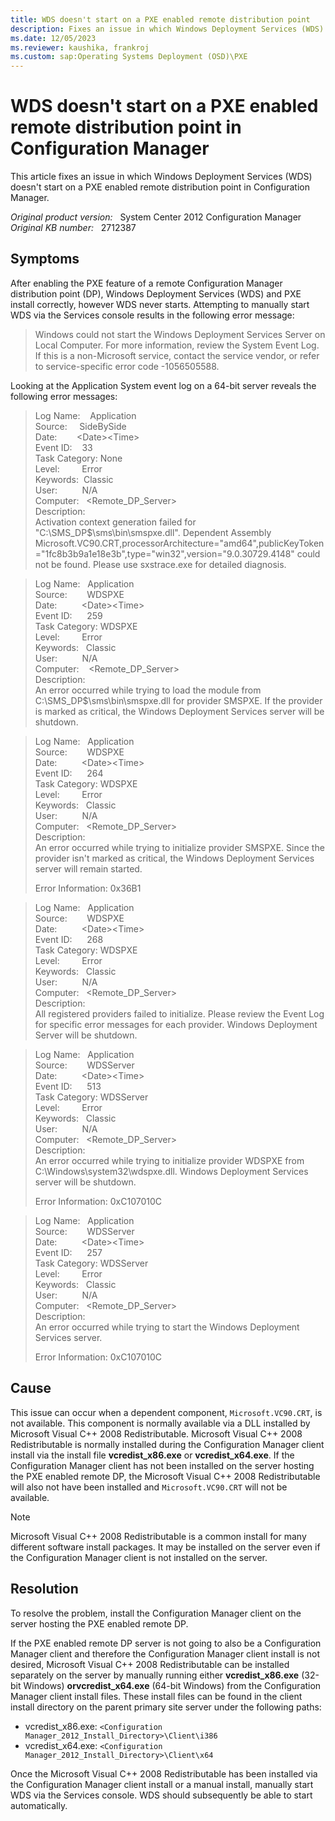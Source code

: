 ```yaml
---
title: WDS doesn't start on a PXE enabled remote distribution point
description: Fixes an issue in which Windows Deployment Services (WDS) doesn't start on a PXE enabled remote distribution point in Configuration Manager.
ms.date: 12/05/2023
ms.reviewer: kaushika, frankroj
ms.custom: sap:Operating Systems Deployment (OSD)\PXE
---
```

# WDS doesn't start on a PXE enabled remote distribution point in Configuration Manager

This article fixes an issue in which Windows Deployment Services (WDS) doesn't start on a PXE enabled remote distribution point in Configuration Manager.

_Original product version:_ &nbsp; System Center 2012 Configuration Manager  
_Original KB number:_ &nbsp; 2712387

## Symptoms

After enabling the PXE feature of a remote Configuration Manager distribution point (DP), Windows Deployment Services (WDS) and PXE install correctly, however WDS never starts. Attempting to manually start WDS via the Services console results in the following error message:

> Windows could not start the Windows Deployment Services Server on Local Computer. For more information, review the System Event Log. If this is a non-Microsoft service, contact the service vendor, or refer to service-specific error code -1056505588.

Looking at the Application System event log on a 64-bit server reveals the following error messages:

> Log Name:&nbsp;&nbsp;&nbsp; Application  
> Source:&nbsp;&nbsp;&nbsp;&nbsp;&nbsp;SideBySide  
> Date:&nbsp;&nbsp;&nbsp;&nbsp;&nbsp;&nbsp;&nbsp; \<Date>\<Time>  
> Event ID:&nbsp;&nbsp;&nbsp; 33  
> Task Category: None  
> Level:&nbsp;&nbsp;&nbsp;&nbsp;&nbsp;&nbsp;&nbsp;&nbsp; Error  
> Keywords:&nbsp;&nbsp;Classic  
> User:&nbsp;&nbsp;&nbsp;&nbsp;&nbsp;&nbsp;&nbsp;&nbsp;&nbsp; N/A  
> Computer:&nbsp;&nbsp;&nbsp;\<Remote_DP_Server>  
> Description:  
> Activation context generation failed for "C:\SMS_DP$\sms\bin\smspxe.dll". Dependent Assembly Microsoft.VC90.CRT,processorArchitecture="amd64",publicKeyToken="1fc8b3b9a1e18e3b",type="win32",version="9.0.30729.4148" could not be found. Please use sxstrace.exe for detailed diagnosis.

> Log Name:&nbsp;&nbsp;&nbsp;Application  
> Source:&nbsp;&nbsp;&nbsp;&nbsp;&nbsp;&nbsp;&nbsp; WDSPXE  
> Date:&nbsp;&nbsp;&nbsp;&nbsp;&nbsp;&nbsp;&nbsp;&nbsp;&nbsp; \<Date>\<Time>  
> Event ID:&nbsp;&nbsp;&nbsp;&nbsp;&nbsp; 259  
> Task Category: WDSPXE  
> Level:&nbsp;&nbsp;&nbsp;&nbsp;&nbsp;&nbsp;&nbsp;&nbsp; Error  
> Keywords:&nbsp;&nbsp;&nbsp;Classic  
> User:&nbsp;&nbsp;&nbsp;&nbsp;&nbsp;&nbsp;&nbsp;&nbsp;&nbsp; N/A  
> Computer:&nbsp;&nbsp;&nbsp;&nbsp;\<Remote_DP_Server>  
> Description:  
> An error occurred while trying to load the module from C:\SMS_DP$\sms\bin\smspxe.dll for provider SMSPXE. If the provider is marked as critical, the Windows Deployment Services server will be shutdown.

> Log Name:&nbsp;&nbsp;&nbsp;Application  
> Source:&nbsp;&nbsp;&nbsp;&nbsp;&nbsp;&nbsp;&nbsp; WDSPXE  
> Date:&nbsp;&nbsp;&nbsp;&nbsp;&nbsp;&nbsp;&nbsp;&nbsp;&nbsp; \<Date>\<Time>  
> Event ID:&nbsp;&nbsp;&nbsp;&nbsp;&nbsp; 264  
> Task Category: WDSPXE  
> Level:&nbsp;&nbsp;&nbsp;&nbsp;&nbsp;&nbsp;&nbsp;&nbsp; Error  
> Keywords:&nbsp;&nbsp;&nbsp;Classic  
> User:&nbsp;&nbsp;&nbsp;&nbsp;&nbsp;&nbsp;&nbsp;&nbsp;&nbsp; N/A  
> Computer:&nbsp;&nbsp;&nbsp;\<Remote_DP_Server>  
> Description:  
> An error occurred while trying to initialize provider SMSPXE. Since the provider isn't marked as critical, the Windows Deployment Services server will remain started.
>
> Error Information: 0x36B1

> Log Name:&nbsp;&nbsp;&nbsp;Application  
> Source:&nbsp;&nbsp;&nbsp;&nbsp;&nbsp;&nbsp;&nbsp; WDSPXE  
> Date:&nbsp;&nbsp;&nbsp;&nbsp;&nbsp;&nbsp;&nbsp;&nbsp;&nbsp; \<Date>\<Time>  
> Event ID:&nbsp;&nbsp;&nbsp;&nbsp;&nbsp; 268  
> Task Category: WDSPXE  
> Level:&nbsp;&nbsp;&nbsp;&nbsp;&nbsp;&nbsp;&nbsp;&nbsp; Error  
> Keywords:&nbsp;&nbsp;&nbsp;Classic  
> User:&nbsp;&nbsp;&nbsp;&nbsp;&nbsp;&nbsp;&nbsp;&nbsp;&nbsp; N/A  
> Computer:&nbsp;&nbsp;&nbsp;\<Remote_DP_Server>  
> Description:  
> All registered providers failed to initialize. Please review the Event Log for specific error messages for each provider. Windows Deployment Server will be shutdown.

> Log Name:&nbsp;&nbsp;&nbsp;Application  
> Source:&nbsp;&nbsp;&nbsp;&nbsp;&nbsp;&nbsp;&nbsp; WDSServer  
> Date:&nbsp;&nbsp;&nbsp;&nbsp;&nbsp;&nbsp;&nbsp;&nbsp;&nbsp; \<Date>\<Time>  
> Event ID:&nbsp;&nbsp;&nbsp;&nbsp;&nbsp; 513  
> Task Category: WDSServer  
> Level:&nbsp;&nbsp;&nbsp;&nbsp;&nbsp;&nbsp;&nbsp;&nbsp; Error  
> Keywords:&nbsp;&nbsp;&nbsp;Classic  
> User:&nbsp;&nbsp;&nbsp;&nbsp;&nbsp;&nbsp;&nbsp;&nbsp;&nbsp; N/A  
> Computer:&nbsp;&nbsp;&nbsp;\<Remote_DP_Server>  
> Description:  
> An error occurred while trying to initialize provider WDSPXE from C:\Windows\system32\wdspxe.dll. Windows Deployment Services server will be shutdown.
>
> Error Information: 0xC107010C

> Log Name:&nbsp;&nbsp;&nbsp;Application  
> Source:&nbsp;&nbsp;&nbsp;&nbsp;&nbsp;&nbsp;&nbsp; WDSServer  
> Date:&nbsp;&nbsp;&nbsp;&nbsp;&nbsp;&nbsp;&nbsp;&nbsp;&nbsp; \<Date>\<Time>  
> Event ID:&nbsp;&nbsp;&nbsp;&nbsp;&nbsp; 257  
> Task Category: WDSServer  
> Level:&nbsp;&nbsp;&nbsp;&nbsp;&nbsp;&nbsp;&nbsp;&nbsp; Error  
> Keywords:&nbsp;&nbsp;&nbsp;Classic  
> User:&nbsp;&nbsp;&nbsp;&nbsp;&nbsp;&nbsp;&nbsp;&nbsp;&nbsp; N/A  
> Computer:&nbsp;&nbsp;&nbsp;\<Remote_DP_Server>  
> Description:  
> An error occurred while trying to start the Windows Deployment Services server.
>
> Error Information: 0xC107010C

## Cause

This issue can occur when a dependent component, `Microsoft.VC90.CRT`, is not available. This component is normally available via a DLL installed by Microsoft Visual C++ 2008 Redistributable. Microsoft Visual C++ 2008 Redistributable is normally installed during the Configuration Manager client install via the install file **vcredist_x86.exe** or **vcredist_x64.exe**. If the Configuration Manager client has not been installed on the server hosting the PXE enabled remote DP, the Microsoft Visual C++ 2008 Redistributable will also not have been installed and `Microsoft.VC90.CRT` will not be available.

> [!NOTE]
> Microsoft Visual C++ 2008 Redistributable is a common install for many different software install packages. It may be installed on the server even if the Configuration Manager client is not installed on the server.

## Resolution

To resolve the problem, install the Configuration Manager client on the server hosting the PXE enabled remote DP.

If the PXE enabled remote DP server is not going to also be a Configuration Manager client and therefore the Configuration Manager client install is not desired, Microsoft Visual C++ 2008 Redistributable can be installed separately on the server by manually running either **vcredist_x86.exe** (32-bit Windows) **orvcredist_x64.exe** (64-bit Windows) from the Configuration Manager client install files. These install files can be found in the client install directory on the parent primary site server under the following paths:

- vcredist_x86.exe: `<Configuration Manager_2012_Install_Directory>\Client\i386`
- vcredist_x64.exe: `<Configuration Manager_2012_Install_Directory>\Client\x64`

Once the Microsoft Visual C++ 2008 Redistributable has been installed via the Configuration Manager client install or a manual install, manually start WDS via the Services console. WDS should subsequently be able to start automatically.
